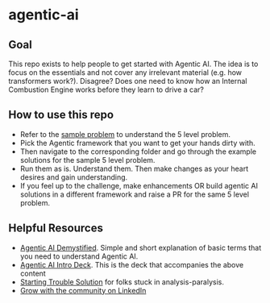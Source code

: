 # agentic-ai

## Goal

This repo exists to help people to get started with Agentic AI. The idea is to focus on the essentials and not cover any irrelevant material (e.g. how transformers work?). Disagree? Does one need to know how an Internal Combustion Engine works before they learn to drive a car?

## How to use this repo

* Refer to the [sample problem](https://github.com/cladius/agentic-ai/blob/master/sample_problem.md) to understand the 5 level problem.
* Pick the Agentic framework that you want to get your hands dirty with. 
* Then navigate to the corresponding folder and go through the example solutions for the sample 5 level problem.
* Run them as is. Understand them. Then make changes as your heart desires and gain understanding.
* If you feel up to the challenge, make enhancements OR build agentic AI solutions in a different framework and raise a PR for the same 5 level problem.

## Helpful Resources

* [Agentic AI Demystified](https://cladiusfernando.com/wp-content/uploads/2025/06/Agentic-AI-Intro.pdf). Simple and short explanation of basic terms that you need to understand Agentic AI.
* [Agentic AI Intro Deck](http://cladiusfernando.com/agentic-ai/). This is the deck that accompanies the above content
* [Starting Trouble Solution](https://cladiusfernando.com/2025/05/29/how-to-get-started-on-your-genai-journey/) for folks stuck in analysis-paralysis.
* [Grow with the community on LinkedIn](https://www.linkedin.com/groups/10153576/)
